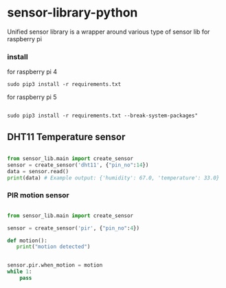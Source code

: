 # sensor-library-python
Unified sensor library is a wrapper around various type of sensor lib for raspberry pi

### install 

for raspberry pi 4

```
sudo pip3 install -r requirements.txt
```


for raspberry pi 5

```

sudo pip3 install -r requirements.txt --break-system-packages"

```


## DHT11 Temperature sensor 

```python

from sensor_lib.main import create_sensor
sensor = create_sensor('dht11', {"pin_no":14})
data = sensor.read()
print(data) # Example output: {'humidity': 67.0, 'temperature': 33.0}

```

### PIR motion sensor

```python

from sensor_lib.main import create_sensor

sensor = create_sensor('pir', {"pin_no":4})

def motion():
   print("motion detected")


sensor.pir.when_motion = motion
while 1:
    pass
```

